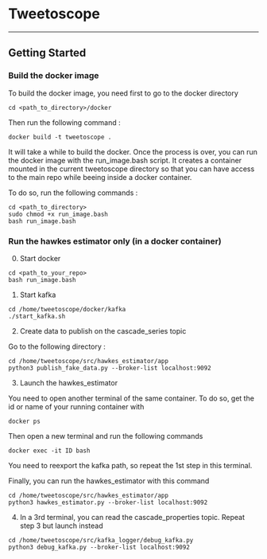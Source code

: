 # Tweetoscope
--- 
## Getting Started 

### Build the docker image 

To build the docker image, you need first to go to the docker directory 

```
cd <path_to_directory>/docker
```

Then run the following command : 

```
docker build -t tweetoscope . 
```

It will take a while to build the docker. Once the process is over, you can run the docker image with the run_image.bash script. 
It creates a container mounted in the current tweetoscope directory so that you can have access to the main repo while beeing inside a docker container. 

To do so, run the following commands : 

```
cd <path_to_directory> 
sudo chmod +x run_image.bash 
bash run_image.bash
```

### Run the hawkes estimator only (in a docker container)

0. Start docker 

```
cd <path_to_your_repo>
bash run_image.bash
```

1. Start kafka 

```
cd /home/tweetoscope/docker/kafka
./start_kafka.sh
```

2. Create data to publish on the cascade_series topic

Go to the following directory :

```
cd /home/tweetoscope/src/hawkes_estimator/app
python3 publish_fake_data.py --broker-list localhost:9092
```

3. Launch the hawkes_estimator

You need to open another terminal of the same container.
To do so, get the id or name of your running container with 

```
docker ps 
```

Then open a new terminal and run the following commands

```
docker exec -it ID bash 
```

You need to reexport the kafka path, so repeat the 1st step in this terminal. 

Finally, you can run the hawkes_estimator with this command

```
cd /home/tweetoscope/src/hawkes_estimator/app
python3 hawkes_estimator.py --broker-list localhost:9092
```

4. In a 3rd terminal, you can read the cascade_properties topic. Repeat step 3 but launch instead

```
cd /home/tweetoscope/src/kafka_logger/debug_kafka.py
python3 debug_kafka.py --broker-list localhost:9092
```


